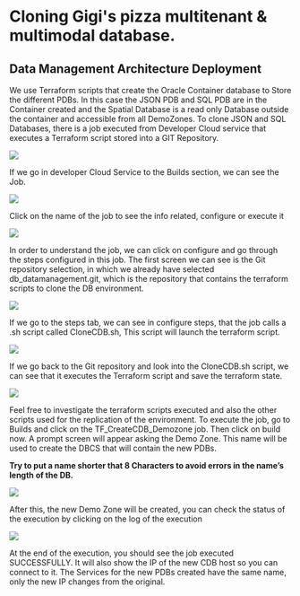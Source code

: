 # Cloning Gigi's pizza multitenant & multimodal database.
## Data Management Architecture Deployment
We use Terraform scripts that create the Oracle Container database to Store the different PDBs. In this case the JSON PDB and SQL PDB are in the Container created and the Spatial Database is a read only Database outside the container and accessible from all DemoZones.
To clone JSON and SQL Databases, there is a job executed from Developer Cloud service that executes a Terraform script stored into a GIT Repository. 

![](./images/database-management/gigis-database01.png)

If we go in developer Cloud Service to the Builds section, we can see the Job.

![](./images/database-management/gigis-database02.png)

Click on the name of the job to see the info related, configure or execute it

![](./images/database-management/gigis-database03.png)

In order to understand the job, we can click on configure and go through the steps configured in this job.
The first screen we can see is the Git repository selection, in which we already have selected db_datamanagement.git, which is the repository that contains the terraform scripts to clone the DB environment.

![](./images/database-management/gigis-database04.png)

If we go to the steps tab, we can see in configure steps, that the job calls a .sh script called CloneCDB.sh, This script will launch the terraform script.

![](./images/database-management/gigis-database05.png)

If we go back to the Git repository and look into the CloneCDB.sh script, we can see that it executes the Terraform script and save the terraform state.

![](./images/database-management/gigis-database06.png)

Feel free to investigate the terraform scripts executed and also the other scripts used for the replication of the environment.
To execute the job, go to Builds and click on the TF_CreateCDB_Demozone job. Then click on build now. A prompt screen will appear asking the Demo Zone. This name will be used to create the DBCS that will contain the new PDBs. 

**Try to put a name shorter that 8 Characters to avoid errors in the name’s length of the DB.**

![](./images/database-management/gigis-database07.png)

After this, the new Demo Zone will be created, you can check the status of the execution by clicking on the log of the execution

![](./images/database-management/gigis-database08.png)

At the end of the execution, you should see the job executed SUCCESSFULLY.  It will also show the IP of the new CDB host so you can connect to it.
The Services for the new PDBs created have the same name, only the new IP changes from the original.
